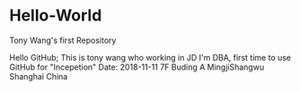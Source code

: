 # Hello-World
Tony Wang's first Repository


Hello GitHub;
This is tony wang who working in JD
I'm DBA, first time to use GitHub for "Incepetion"
Date: 2018-11-11
7F Buding A MingjiShangwu Shanghai China
